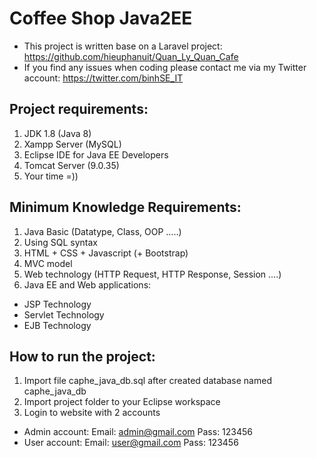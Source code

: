 # Coffee Shop Java2EE
- This project is written base on a Laravel project: https://github.com/hieuphanuit/Quan_Ly_Quan_Cafe 
- If you find any issues when coding please contact me via my Twitter account: https://twitter.com/binhSE_IT 
## Project requirements:
1. JDK 1.8 (Java 8)
2. Xampp Server (MySQL)
3. Eclipse IDE for Java EE Developers
4. Tomcat Server (9.0.35)
5. Your time =))
## Minimum Knowledge Requirements:
1. Java Basic (Datatype, Class, OOP .....)
2. Using SQL syntax 
2. HTML + CSS + Javascript (+ Bootstrap)
3. MVC model
4. Web technology (HTTP Request, HTTP Response, Session ....)
5. Java EE and Web applications:
- JSP Technology
- Servlet Technology
- EJB Technology
## How to run the project:
1. Import file caphe_java_db.sql after created database named caphe_java_db
2. Import project folder to your Eclipse workspace
3. Login to website with 2 accounts
- Admin account: Email: admin@gmail.com Pass: 123456
- User account: Email: user@gmail.com Pass: 123456
